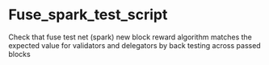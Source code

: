 # Fuse_spark_test_script

Check that fuse test net (spark) new block reward algorithm matches the expected value for validators and delegators by back testing across passed blocks
